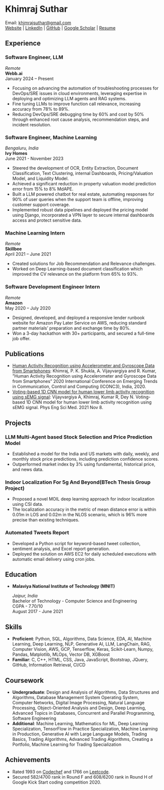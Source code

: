 # Khimraj Suthar

Email: [khimrajsuthar@gmail.com](mailto:) \
[Website](https://khimrajsuthar.com/) | [LinkedIn](https://www.linkedin.com/in/khimraj-suthar-20b7aa122) | [GitHub](https://www.github.com/khimraj) | [Google Scholar](https://scholar.google.com/citations?user=RpBv3XcAAAAJ&hl=en) | [Resume](./resume.pdf)

## Experience

### Software Engineer, LLM

_Remote_ \
**Webb.ai**\
January 2024 – Present
- Focusing on advancing the automation of troubleshooting processes for DevOps/SRE issues in cloud environments, leveraging expertise in deploying and optimizing LLM agents and RAG systems.
- Fine tuning LLMs to improve function call relevance, increasing accuracy from 78% to 89%.
- Reducing DevOps/SRE debugging time by 60% and cost by 50% through enhanced root cause analysis, recommendation steps, and incident resolution.

### Software Engineer, Machine Learning

_Bengaluru, India_ \
**Ivy Homes**\
June 2021 - November 2023
- Steered the development of OCR, Entity Extraction, Document Classification, Text Clustering, internal Dashboards, Pricing/Valuation Model, and Liquidity Model.
- Achieved a significant reduction in property valuation model prediction error from 15% to 8% MdAPE.
- Built a LLM powered chatbot for real estate, automating responses for 90% of user queries when the support team is offline, improving customer support coverage.
- Implemented robust data pipelines and deployed the pricing model using Django, incorporated a VPN layer to secure internal dashboards access and protect sensitive data.

### Machine Learning Intern

_Remote_ \
**Skillbee**\
April 2021 – June 2021
- Created solutions for Job Recommendation and Relevance challenges.
- Worked on Deep Learning-based document classification which improved the CV relevance on the platform from 65% to 93%.

### Software Development Engineer Intern

_Remote_ \
**Amazon**\
May 2020 – July 2020
- Designed, developed, and deployed a responsive lender runbook website for Amazon Pay Later Service on AWS, reducing standard partner materials’ preparation and exchange time by 80%.
- Won a 3-day hackathon with 30+ participants, and secured a full-time job offer.


## Publications

- [Human Activity Recognition using Accelerometer and Gyroscope Data from Smartphones](https://ieeexplore.ieee.org/document/9117456): Khimraj, P. K. Shukla, A. Vijayvargiya and R. Kumar, ”Human Activity Recognition using Accelerometer and Gyroscope Data from Smartphones” 2020 International Conference on Emerging Trends in Communication, Control and Computing (ICONC3), India, 2020.
- [Voting-based 1D CNN model for human lower limb activity recognition using sEMG signal](https://link.springer.com/article/10.1007/s13246-021-01071-6): Vijayvargiya A, Khimraj, Kumar R, Dey N. Voting-based 1D CNN model for human lower limb activity recognition using sEMG signal. Phys Eng Sci Med. 2021 Nov 8.

## Projects

### LLM Multi-Agent based Stock Selection and Price Prediction Model

- Established a model for the India and US markets with daily, weekly, and monthly stock price predictions, including prediction confidence scores.
- Outperformed market index by 3% using fundamental, historical price, and news data.

### Indoor Localization For 5g And Beyond(BTech Thesis Group Project)

- Proposed a novel MOIL deep learning approach for indoor localization using CSI data.
- The localization accuracy in the metric of mean distance error is within 0.01m in LOS and 0.02m in the NLOS scenario, which is 96% more precise than existing techniques.

### Automated Tweets Report

- Developed a Python script for keyword-based tweet collection, sentiment analysis, and Excel report generation.
- Deployed the solution on AWS EC2 for daily scheduled executions with automatic email delivery using cron jobs.


## Education

- **Malaviya National Institute of Technology (MNIT)**

    _Jaipur, India_\
    Bachelor of Technology - Computer Science and Engineering\
    CGPA - 7.70/10\
    August 2017 - June 2021


## Skills

- **Proficient**: Python, SQL, Algorithms, Data Science, EDA, AI, Machine Learning, Deep Learning, NLP, Generative AI, LLM, LangChain, RAG, Computer Vision, AWS, GCP, Tenserflow, Keras, Scikit-Learn, Numpy, Pandas, Matplotlib, MLOps, Vector DB, XGBoost
- **Familiar**: C, C++, HTML, CSS, Java, JavaScript, Bootstrap, JQuery, GitHub, Information Retrieval, CI/CD

## Coursework

- **Undergraduate**: Design and Analysis of Algorithms, Data Structures and Algorithms, Database Management System Operating System, Computer Networks, Digital Image Processing, Natural Language Processing, Object-Oriented Analysis and Design, Deep Learning, Advanced Topics in Databases, Concurrent and Parallel Programming, Software Engineering
- **Additional**: Machine Learning, Mathematics for ML, Deep Learning Specialization, TensorFlow in Practice Specialization, Machine Learning in Production, Generative AI with Large Language Models, Trading Basics, Trading Algorithms, Advanced Trading Algorithms, Creating a Portfolio, Machine Learning for Trading Specialization

## Achievements

- Rated 1993 on [Codechef](https://www.codechef.com/users/khimrajsuthar) and 1766 on [Leetcode](https://leetcode.com/khimrajsuthar/).
- Secured 582/4700 rank in Round F and 608/6200 rank in Round H of Google Kick Start coding competition 2020.

